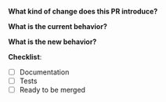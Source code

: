 <!--
Please make sure you are familiar with and follow the instructions in the
contributing guidelines (found in the CONTRIBUTING.md file).

Please fill out the information below to expedite the review and (hopefully)
merge of your pull request!
-->

<!-- Is it a Bug fix, feature, docs update, ... -->
**What kind of change does this PR introduce?**

<!-- You can also link to an open issue here, or show us some screenshots -->
**What is the current behavior?**

<!-- if this is a feature change  - you can also add some screenshots/videos here-->
**What is the new behavior?**


<!-- Have you done all of these things?  -->
**Checklist**:
<!-- add "N/A" to the end of each line that's irrelevant to your changes -->
<!-- to check an item, place an "x" in the box like so: "- [x] Documentation" -->
- [ ] Documentation
- [ ] Tests
- [ ] Ready to be merged <!-- In your opinion, is this ready to be merged as soon as it's reviewed? -->

<!-- feel free to add additional comments -->

<!-- Thank you for contributing! -->
